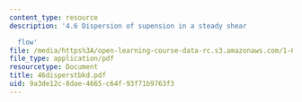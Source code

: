 ```yaml
---
content_type: resource
description: '4.6 Dispersion of supension in a steady shear

  flow'
file: /media/https%3A/open-learning-course-data-rc.s3.amazonaws.com/1-63-advanced-fluid-dynamics-of-the-environment-fall-2002/9a3de12c8dae4665c64f93f71b9763f3_46disperstbkd.pdf
file_type: application/pdf
resourcetype: Document
title: 46disperstbkd.pdf
uid: 9a3de12c-8dae-4665-c64f-93f71b9763f3
---
```

